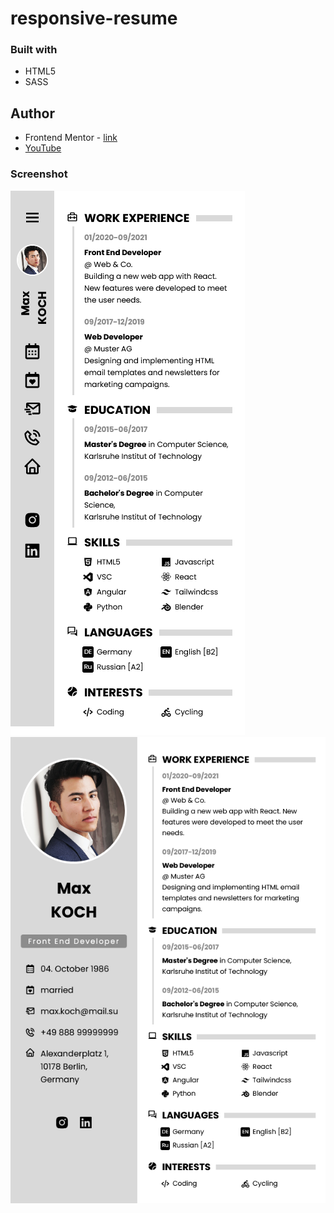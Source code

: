 # responsive-resume

### Built with

- HTML5
- SASS

## Author

- Frontend Mentor - [link](https://www.frontendmentor.io/profile/sergii-moroz)
- [YouTube]()

### Screenshot

![mobile](./mobile.png)
![mobile](./tablet.png)

